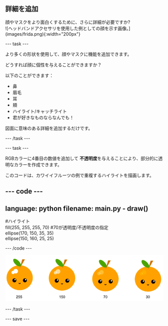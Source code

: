 ## 詳細を追加

<div style="display: flex; flex-wrap: wrap">
<div style="flex-basis: 200px; flex-grow: 1; margin-right: 15px;">
顔やマスクをより面白くするために、さらに詳細が必要ですか? 
</div>
<div>
![ヘッドバンドアクセサリを使用した例としての顔を示す画像。](images/frida.png){:width="200px"}
</div>
</div>

--- task ---

より多くの形状を使用して、顔やマスクに機能を追加できます。

どうすれば顔に個性を与えることができますか？

以下のことができます：

+ 鼻
+ 眉毛
+ 耳
+ 頬
+ ハイライト/キャッチライト
+ 君が好きなものならなんでも！

図面に意味のある詳細を追加するだけです。

--- /task ---

--- task ---

RGBカラーに4番目の数値を追加して **不透明度**を与えることにより、部分的に透明なカラーを作成できます。

このコードは、カワイイフルーツの例で重複するハイライトを描画します。

--- code ---
---
language: python
filename: main.py - draw()
---

  #ハイライト    
  fill(255, 255, 255, 70) #70が透明度/不透明度の指定    
  ellipse(170, 150, 35, 35)   
  ellipse(150, 160, 25, 25)  

--- /code ---

![さまざまな不透明度でハイライトされたカワイイフルーツの画像：30、70、150、255。 低い値の30は不透明度が高く、255は不透明度が低くなります。](images/opacity.png)

--- /task ---

--- save ---
